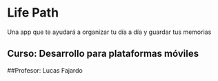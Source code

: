 # Life Path 

Una app que te ayudará a organizar tu día a día y guardar tus memorias

## Curso: Desarrollo para plataformas móviles

##Profesor: Lucas Fajardo

